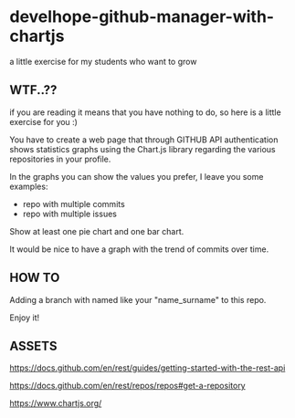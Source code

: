 # develhope-github-manager-with-chartjs
a little exercise for my students who want to grow

## WTF..??
if you are reading it means that you have nothing to do, so here is a little exercise for you :)

You have to create a web page that through GITHUB API authentication shows statistics graphs using the Chart.js library regarding the various repositories in your profile.

In the graphs you can show the values you prefer, I leave you some examples:
- repo with multiple commits
- repo with multiple issues

Show at least one pie chart and one bar chart.

It would be nice to have a graph with the trend of commits over time.

## HOW TO
Adding a branch with named like your "name_surname" to this repo.

Enjoy it!

## ASSETS
https://docs.github.com/en/rest/guides/getting-started-with-the-rest-api

https://docs.github.com/en/rest/repos/repos#get-a-repository

https://www.chartjs.org/
